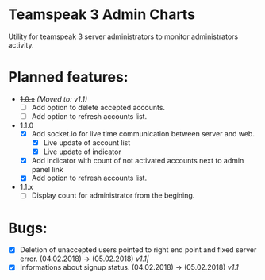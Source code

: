 # Teamspeak 3 Admin Charts
Utility for teamspeak 3 server administrators to monitor administrators activity.

# Planned features:
- ~~1.0.x~~ *(Moved to: v1.1)*
  - [ ] Add option to delete accepted accounts.
  - [ ] Add option to refresh accounts list.

- 1.1.0
  - [x] Add socket.io for live time communication between server and web.
    - [x] Live update of account list
    - [x] Live update of indicator
  - [x] Add indicator with count of not activated accounts next to admin panel link
  - [x] Add option to refresh accounts list.

- 1.1.x
  - [ ] Display count for administrator from the begining.
# Bugs:
- [x] Deletion of unaccepted users pointed to right end point and fixed server error. (04.02.2018) -> (05.02.2018) *v1.1|*
- [x] Informations about signup status. (04.02.2018) -> (05.02.2018) *v1.1*
